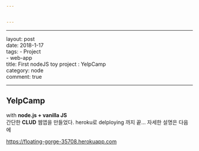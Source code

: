 ```yaml
---


---
```


<hr>
<p>layout: post<br>
date: 2018-1-17<br>
tags:	- Project<br>
- web-app<br>
title: First nodeJS toy project : YelpCamp<br>
category: node<br>
comment: true</p>
<hr>
<h2 id="yelpcamp">YelpCamp</h2>
<p>with <strong>node.js + vanilla JS</strong><br>
간단한 <strong>CLUD</strong> 웹앱을 만들었다. heroku로 delploying 까지 끝… 자세한 설명은 다음에</p>
<p><a href="https://floating-gorge-35708.herokuapp.com">https://floating-gorge-35708.herokuapp.com</a></p>


